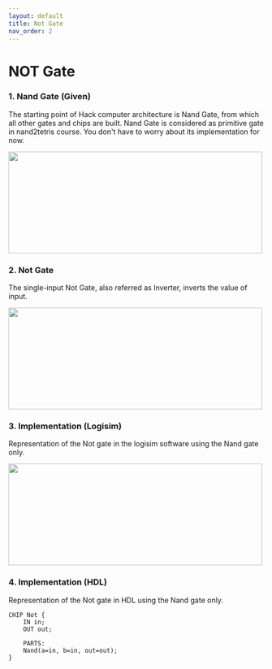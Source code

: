 ```yaml
---
layout: default
title: Not Gate
nav_order: 2
---
```

# NOT Gate  

### 1. Nand Gate (Given)
The starting point of Hack computer architecture is Nand Gate, from which all other gates and chips are built. Nand Gate is considered as primitive gate in nand2tetris course. You don't have to worry about its implementation for now.

<img src="/nand2tetris/images/nand.png" width="500" height="200px" />

### 2. Not Gate 
The single-input Not Gate, also referred as Inverter, inverts the value of input.

<img src="/nand2tetris/images/not.png" width="500" height="200px" /> 

### 3. Implementation (Logisim)
Representation of the Not gate in the logisim software using the Nand gate only.

<img src="/nand2tetris/logisim/not.png" width="500" height="200px"/> 


### 4. Implementation (HDL)
Representation of the Not gate in HDL using the Nand gate only.


```hdl
CHIP Not {
    IN in;
    OUT out;

    PARTS:
    Nand(a=in, b=in, out=out);
}
 ```
